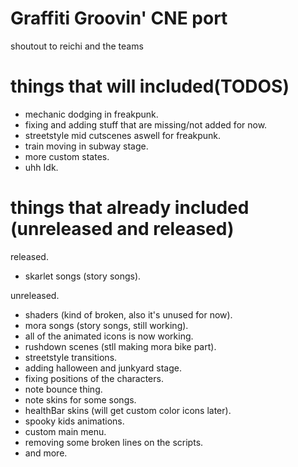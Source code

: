 # Graffiti Groovin' CNE port
shoutout to reichi and the teams

# things that will included(TODOS)
- mechanic dodging in freakpunk.
- fixing and adding stuff that are missing/not added for now.
- streetstyle mid cutscenes aswell for freakpunk.
- train moving in subway stage.
- more custom states.
- uhh Idk.

# things that already included (unreleased and released)
released.
- skarlet songs (story songs).

unreleased.
- shaders (kind of broken, also it's unused for now).
- mora songs (story songs, still working).
- all of the animated icons is now working.
- rushdown scenes (stll making mora bike part).
- streetstyle transitions.
- adding halloween and junkyard stage.
- fixing positions of the characters.
- note bounce thing.
- note skins for some songs.
- healthBar skins (will get custom color icons later).
- spooky kids animations.
- custom main menu.
- removing some broken lines on the scripts.
- and more.
